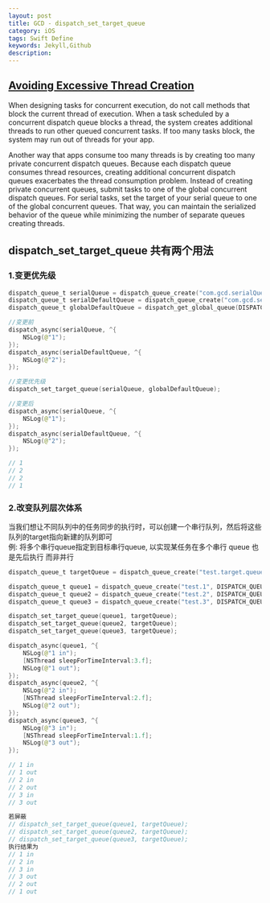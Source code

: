 ```yaml
---  
layout: post  
title: GCD - dispatch_set_target_queue  
category: iOS  
tags: Swift Define  
keywords: Jekyll,Github  
description: 
---  
```


## [Avoiding Excessive Thread Creation](https://developer.apple.com/documentation/dispatch/dispatchqueue)  
When designing tasks for concurrent execution, do not call methods that block the current thread of execution. When a task scheduled by a concurrent dispatch queue blocks a thread, the system creates additional threads to run other queued concurrent tasks. If too many tasks block, the system may run out of threads for your app.

Another way that apps consume too many threads is by creating too many private concurrent dispatch queues. Because each dispatch queue consumes thread resources, creating additional concurrent dispatch queues exacerbates the thread consumption problem. Instead of creating private concurrent queues, submit tasks to one of the global concurrent dispatch queues. For serial tasks, set the target of your serial queue to one of the global concurrent queues. That way, you can maintain the serialized behavior of the queue while minimizing the number of separate queues creating threads.


## dispatch_set_target_queue 共有两个用法  

### 1.变更优先级  
```swift  
dispatch_queue_t serialQueue = dispatch_queue_create("com.gcd.serialQueue", DISPATCH_QUEUE_SERIAL);  
dispatch_queue_t serialDefaultQueue = dispatch_queue_create("com.gcd.serialDefaultQueue", DISPATCH_QUEUE_SERIAL);  
dispatch_queue_t globalDefaultQueue = dispatch_get_global_queue(DISPATCH_QUEUE_PRIORITY_BACKGROUND, 0);  

//变更前  
dispatch_async(serialQueue, ^{  
    NSLog(@"1");  
});  
dispatch_async(serialDefaultQueue, ^{  
    NSLog(@"2");  
});  

//变更优先级  
dispatch_set_target_queue(serialQueue, globalDefaultQueue);  

//变更后  
dispatch_async(serialQueue, ^{  
    NSLog(@"1");  
});  
dispatch_async(serialDefaultQueue, ^{  
    NSLog(@"2");  
});  

// 1  
// 2  
// 2  
// 1  
```  

### 2.改变队列层次体系  
当我们想让不同队列中的任务同步的执行时，可以创建一个串行队列，然后将这些队列的target指向新建的队列即可  
例: 将多个串行queue指定到目标串行queue, 以实现某任务在多个串行 queue 也是先后执行 而非并行  

```swift  
dispatch_queue_t targetQueue = dispatch_queue_create("test.target.queue", DISPATCH_QUEUE_SERIAL);  

dispatch_queue_t queue1 = dispatch_queue_create("test.1", DISPATCH_QUEUE_SERIAL);  
dispatch_queue_t queue2 = dispatch_queue_create("test.2", DISPATCH_QUEUE_SERIAL);  
dispatch_queue_t queue3 = dispatch_queue_create("test.3", DISPATCH_QUEUE_SERIAL);  

dispatch_set_target_queue(queue1, targetQueue);  
dispatch_set_target_queue(queue2, targetQueue);  
dispatch_set_target_queue(queue3, targetQueue);  

dispatch_async(queue1, ^{  
    NSLog(@"1 in");  
    [NSThread sleepForTimeInterval:3.f];  
    NSLog(@"1 out");  
});  
dispatch_async(queue2, ^{  
    NSLog(@"2 in");  
    [NSThread sleepForTimeInterval:2.f];  
    NSLog(@"2 out");  
});  
dispatch_async(queue3, ^{  
    NSLog(@"3 in");  
    [NSThread sleepForTimeInterval:1.f];  
    NSLog(@"3 out");  
});  

// 1 in  
// 1 out  
// 2 in  
// 2 out  
// 3 in  
// 3 out  

若屏蔽  
// dispatch_set_target_queue(queue1, targetQueue);  
// dispatch_set_target_queue(queue2, targetQueue);  
// dispatch_set_target_queue(queue3, targetQueue);  
执行结果为  
// 1 in  
// 2 in  
// 3 in  
// 3 out  
// 2 out  
// 1 out  
```  

